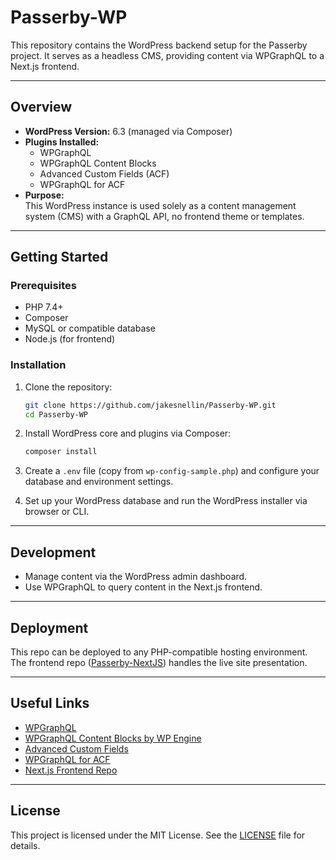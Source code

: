# Passerby-WP

This repository contains the WordPress backend setup for the Passerby project. It serves as a headless CMS, providing content via WPGraphQL to a Next.js frontend.

---

## Overview

- **WordPress Version:** 6.3 (managed via Composer)  
- **Plugins Installed:**  
  - WPGraphQL  
  - WPGraphQL Content Blocks
  - Advanced Custom Fields (ACF)  
  - WPGraphQL for ACF  
- **Purpose:**  
  This WordPress instance is used solely as a content management system (CMS) with a GraphQL API, no frontend theme or templates.

---

## Getting Started

### Prerequisites

- PHP 7.4+  
- Composer  
- MySQL or compatible database  
- Node.js (for frontend)  

### Installation

1. Clone the repository:
   ```bash
   git clone https://github.com/jakesnellin/Passerby-WP.git
   cd Passerby-WP
   ```

2. Install WordPress core and plugins via Composer:
   ```bash
   composer install
   ```

3. Create a `.env` file (copy from `wp-config-sample.php`) and configure your database and environment settings.

4. Set up your WordPress database and run the WordPress installer via browser or CLI.

---

## Development

- Manage content via the WordPress admin dashboard.  
- Use WPGraphQL to query content in the Next.js frontend.

---

## Deployment

This repo can be deployed to any PHP-compatible hosting environment. The frontend repo ([Passerby-NextJS](https://github.com/JakeSnellin/Passerby)) handles the live site presentation.

---

## Useful Links

- [WPGraphQL](https://www.wpgraphql.com/)  
- [WPGraphQL Content Blocks by WP Engine](https://github.com/wpengine/wp-graphql-content-blocks)  
- [Advanced Custom Fields](https://www.advancedcustomfields.com/)  
- [WPGraphQL for ACF](https://github.com/wp-graphql/wp-graphql-acf)  
- [Next.js Frontend Repo](https://github.com/JakeSnellin/Passerby)  

---

## License

This project is licensed under the MIT License. See the [LICENSE](LICENSE) file for details.
